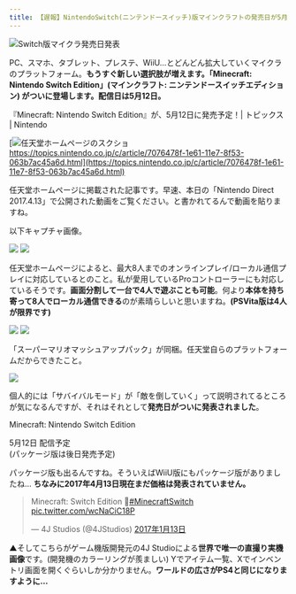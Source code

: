 ```yaml
---
title: 【遅報】NintendoSwitch(ニンテンドースイッチ)版マインクラフトの発売日が5月12日に決定
---
```


![Switch版マイクラ発売日発表](https://cdn-ak.f.st-hatena.com/images/fotolife/s/sasigume/20210208/20210208101352.png)

PC、スマホ、タブレット、プレステ、WiiU…とどんどん拡大していくマイクラのプラットフォーム。**もうすぐ新しい選択肢が増えます。「Minecraft: Nintendo Switch Edition」(マインクラフト: ニンテンドースイッチエディション) がついに登場します。配信日は5月12日。**

『Minecraft: Nintendo Switch Edition』が、5月12日に発売予定！| トピックス | Nintendo

[![任天堂ホームページのスクショ](https://res.cloudinary.com/napoan-com/image/upload/w_650,c_limit,f_auto,q_auto/v1578371927/bandicam-2017-04-13-19-34-38-469_axkqcz.png)  
https://topics.nintendo.co.jp/c/article/7076478f-1e61-11e7-8f53-063b7ac45a6d.html](https://topics.nintendo.co.jp/c/article/7076478f-1e61-11e7-8f53-063b7ac45a6d.html)

任天堂ホームページに掲載された記事です。早速、本日の「Nintendo Direct 2017.4.13」で公開された動画をご覧ください。と書かれてるんで動画を貼りますね。

以下キャプチャ画像。

![](https://res.cloudinary.com/napoan-com/image/upload/w_650,c_limit,f_auto,q_auto/v1578371925/bandicam-2017-04-13-20-01-46-224_llxk9i.png) ![](https://res.cloudinary.com/napoan-com/image/upload/w_650,c_limit,f_auto,q_auto/v1578371923/bandicam-2017-04-13-20-02-09-411_p44ez4.png)

任天堂ホームページによると、最大8人までのオンラインプレイ/ローカル通信プレイに対応しているとのこと。私が愛用しているProコントローラーにも対応しているそうです。**画面分割して一台で4人で遊ぶことも可能**。何より**本体を持ち寄って8人でローカル通信できる**のが素晴らしいと思いますね。**(PSVita版は4人が限界です)**

![](https://res.cloudinary.com/napoan-com/image/upload/w_650,c_limit,f_auto,q_auto/v1578371921/bandicam-2017-04-13-20-02-21-949_eatmlk.png) ![](https://res.cloudinary.com/napoan-com/image/upload/w_650,c_limit,f_auto,q_auto/v1578371920/bandicam-2017-04-13-20-02-25-640_gwcutx.png)

「スーパーマリオマッシュアップパック」が同梱。任天堂自らのプラットフォームだからできたこと。

![](https://res.cloudinary.com/napoan-com/image/upload/w_650,c_limit,f_auto,q_auto/v1578371918/bandicam-2017-04-13-20-02-33-268_xdefm5.png)

個人的には「サバイバルモード」が「敵を倒していく」って説明されてるところが気になるんですが、それはそれとして**発売日がついに発表されました**。

Minecraft: Nintendo Switch Edition

5月12日 配信予定  
(パッケージ版は後日発売予定)

パッケージ版も出るんですね。そういえばWiiU版にもパッケージ版がありましたね… **ちなみに2017年4月13日現在まだ価格は発表されていません。**

> Minecraft: Switch Edition 🙂[#MinecraftSwitch](https://twitter.com/hashtag/MinecraftSwitch?src=hash) [pic.twitter.com/wcNaCiC18P](https://t.co/wcNaCiC18P)
> 
> — 4J Studios (@4JStudios) [2017年1月13日](https://twitter.com/4JStudios/status/819824190001909760)

▲そしてこちらがゲーム機版開発元の4J Studioによる**世界で唯一の直撮り実機画像**です。(開発機のカラーリングが羨ましい) Yでアイテム一覧、Xでインベントリ画面を開くぐらいしか分かりません。**ワールドの広さがPS4と同じになりますように…**

